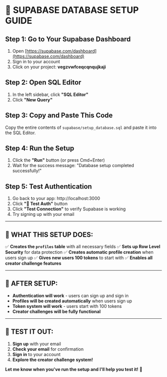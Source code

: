 # 🚀 SUPABASE DATABASE SETUP GUIDE

## **Step 1: Go to Your Supabase Dashboard**
1. Open [https://supabase.com/dashboard](https://supabase.com/dashboard)
2. Sign in to your account
3. Click on your project: **vegzvwfceqcqnqujkaji**

## **Step 2: Open SQL Editor**
1. In the left sidebar, click **"SQL Editor"**
2. Click **"New Query"**

## **Step 3: Copy and Paste This Code**
Copy the entire contents of `supabase/setup_database.sql` and paste it into the SQL Editor.

## **Step 4: Run the Setup**
1. Click the **"Run"** button (or press Cmd+Enter)
2. Wait for the success message: "Database setup completed successfully!"

## **Step 5: Test Authentication**
1. Go back to your app: http://localhost:3000
2. Click **"🔧 Test Auth"** button
3. Click **"Test Connection"** to verify Supabase is working
4. Try signing up with your email

---

## **🔧 WHAT THIS SETUP DOES:**

✅ **Creates the `profiles` table** with all necessary fields
✅ **Sets up Row Level Security** for data protection
✅ **Creates automatic profile creation** when users sign up
✅ **Gives new users 100 tokens** to start with
✅ **Enables all creator challenge features**

---

## **🎯 AFTER SETUP:**

- **Authentication will work** - users can sign up and sign in
- **Profiles will be created automatically** when users sign up
- **Token system will work** - users start with 100 tokens
- **Creator challenges will be fully functional**

---

## **📱 TEST IT OUT:**

1. **Sign up** with your email
2. **Check your email** for confirmation
3. **Sign in** to your account
4. **Explore the creator challenge system!**

**Let me know when you've run the setup and I'll help you test it!** 🚀
